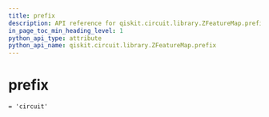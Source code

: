 ```yaml
---
title: prefix
description: API reference for qiskit.circuit.library.ZFeatureMap.prefix
in_page_toc_min_heading_level: 1
python_api_type: attribute
python_api_name: qiskit.circuit.library.ZFeatureMap.prefix
---
```


# prefix

<span id="qiskit.circuit.library.ZFeatureMap.prefix" />

`= 'circuit'`

